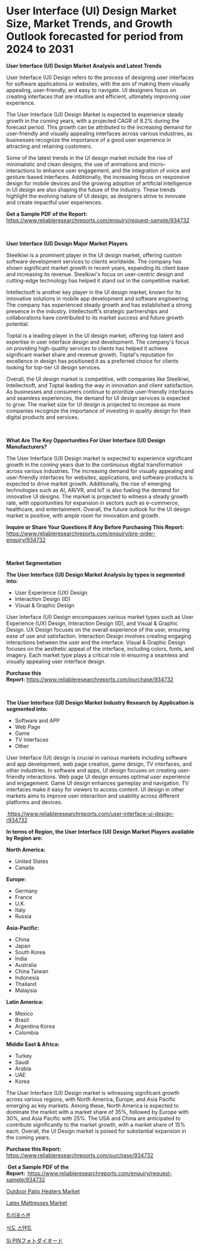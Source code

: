 <p><h1>User Interface (UI) Design Market Size, Market Trends, and Growth Outlook forecasted for period from 2024 to 2031</h1></p><p><strong>User Interface (UI) Design Market Analysis and Latest Trends</strong></p>
<p><p>User Interface (UI) Design refers to the process of designing user interfaces for software applications or websites, with the aim of making them visually appealing, user-friendly, and easy to navigate. UI designers focus on creating interfaces that are intuitive and efficient, ultimately improving user experience.</p><p>The User Interface (UI) Design Market is expected to experience steady growth in the coming years, with a projected CAGR of 8.2% during the forecast period. This growth can be attributed to the increasing demand for user-friendly and visually appealing interfaces across various industries, as businesses recognize the importance of a good user experience in attracting and retaining customers.</p><p>Some of the latest trends in the UI design market include the rise of minimalistic and clean designs, the use of animations and micro-interactions to enhance user engagement, and the integration of voice and gesture-based interfaces. Additionally, the increasing focus on responsive design for mobile devices and the growing adoption of artificial intelligence in UI design are also shaping the future of the industry. These trends highlight the evolving nature of UI design, as designers strive to innovate and create impactful user experiences.</p></p>
<p><strong>Get a Sample PDF of the Report:&nbsp;</strong> <a href="https://www.reliableresearchreports.com/enquiry/request-sample/934732">https://www.reliableresearchreports.com/enquiry/request-sample/934732</a></p>
<p>&nbsp;</p>
<p><strong>User Interface (UI) Design Major Market Players</strong></p>
<p><p>Steelkiwi is a prominent player in the UI design market, offering custom software development services to clients worldwide. The company has shown significant market growth in recent years, expanding its client base and increasing its revenue. Steelkiwi's focus on user-centric design and cutting-edge technology has helped it stand out in the competitive market.</p><p>Intellectsoft is another key player in the UI design market, known for its innovative solutions in mobile app development and software engineering. The company has experienced steady growth and has established a strong presence in the industry. Intellectsoft's strategic partnerships and collaborations have contributed to its market success and future growth potential.</p><p>Toptal is a leading player in the UI design market, offering top talent and expertise in user interface design and development. The company's focus on providing high-quality services to clients has helped it achieve significant market share and revenue growth. Toptal's reputation for excellence in design has positioned it as a preferred choice for clients looking for top-tier UI design services.</p><p>Overall, the UI design market is competitive, with companies like Steelkiwi, Intellectsoft, and Toptal leading the way in innovation and client satisfaction. As businesses and consumers continue to prioritize user-friendly interfaces and seamless experiences, the demand for UI design services is expected to grow. The market size for UI design is projected to increase as more companies recognize the importance of investing in quality design for their digital products and services.</p></p>
<p>&nbsp;</p>
<p><strong>What Are The Key Opportunities For User Interface (UI) Design Manufacturers?</strong></p>
<p><p>The User Interface (UI) Design market is expected to experience significant growth in the coming years due to the continuous digital transformation across various industries. The increasing demand for visually appealing and user-friendly interfaces for websites, applications, and software products is expected to drive market growth. Additionally, the rise of emerging technologies such as AI, AR/VR, and IoT is also fueling the demand for innovative UI designs. The market is projected to witness a steady growth rate, with opportunities for expansion in sectors such as e-commerce, healthcare, and entertainment. Overall, the future outlook for the UI design market is positive, with ample room for innovation and growth.</p></p>
<p><strong>Inquire or Share Your Questions If Any Before Purchasing This Report:</strong> <a href="https://www.reliableresearchreports.com/enquiry/pre-order-enquiry/934732">https://www.reliableresearchreports.com/enquiry/pre-order-enquiry/934732</a></p>
<p>&nbsp;</p>
<p><strong>Market Segmentation</strong></p>
<p><strong>The User Interface (UI) Design Market Analysis by types is segmented into:</strong></p>
<p><ul><li>User Experience (UX) Design</li><li>Interaction Design (ID)</li><li>Visual & Graphic Design</li></ul></p>
<p><p>User Interface (UI) Design encompasses various market types such as User Experience (UX) Design, Interaction Design (ID), and Visual & Graphic Design. UX Design focuses on the overall experience of the user, ensuring ease of use and satisfaction. Interaction Design involves creating engaging interactions between the user and the interface. Visual & Graphic Design focuses on the aesthetic appeal of the interface, including colors, fonts, and imagery. Each market type plays a critical role in ensuring a seamless and visually appealing user interface design.</p></p>
<p><strong>Purchase this Report:&nbsp;</strong><a href="https://www.reliableresearchreports.com/purchase/934732">https://www.reliableresearchreports.com/purchase/934732</a></p>
<p>&nbsp;</p>
<p><strong>The User Interface (UI) Design Market Industry Research by Application is segmented into:</strong></p>
<p><ul><li>Software and APP</li><li>Web Page</li><li>Game</li><li>TV Interfaces</li><li>Other</li></ul></p>
<p><p>User Interface (UI) design is crucial in various markets including software and app development, web page creation, game design, TV interfaces, and other industries. In software and apps, UI design focuses on creating user-friendly interactions. Web page UI design ensures optimal user experience and engagement. Game UI design enhances gameplay and navigation. TV interfaces make it easy for viewers to access content. UI design in other markets aims to improve user interaction and usability across different platforms and devices.</p></p>
<p><a href="https://www.reliableresearchreports.com/user-interface-ui-design-r934732">&nbsp;https://www.reliableresearchreports.com/user-interface-ui-design-r934732</a></p>
<p><strong>In terms of Region, the User Interface (UI) Design Market Players available by Region are:</strong></p>
<p>
    <p> <strong> North America: </strong>
        <ul>
            <li>United States</li>
            <li>Canada</li>
        </ul>
        </p> 
    <p> <strong> Europe: </strong>
        <ul>
            <li>Germany</li>
            <li>France</li>
            <li>U.K.</li>
            <li>Italy</li>
            <li>Russia</li>
        </ul>
        </p> 
    <p> <strong> Asia-Pacific: </strong>
        <ul>
            <li>China</li>
            <li>Japan</li>
            <li>South Korea</li>
            <li>India</li>
            <li>Australia</li>
            <li>China Taiwan</li>
            <li>Indonesia</li>
            <li>Thailand</li>
            <li>Malaysia</li>
        </ul>
        </p> 
    <p> <strong> Latin America: </strong>
        <ul>
            <li>Mexico</li>
            <li>Brazil</li>
            <li>Argentina Korea</li>
            <li>Colombia</li>
        </ul>
        </p> 
    <p> <strong> Middle East & Africa: </strong>
        <ul>
            <li>Turkey</li>
            <li>Saudi</li>
            <li>Arabia</li>
            <li>UAE</li>
            <li>Korea</li>
        </ul>
    </p>
    </p>
<p><p>The User Interface (UI) Design market is witnessing significant growth across various regions, with North America, Europe, and Asia Pacific emerging as key markets. Among these, North America is expected to dominate the market with a market share of 35%, followed by Europe with 30%, and Asia Pacific with 25%. The USA and China are anticipated to contribute significantly to the market growth, with a market share of 15% each. Overall, the UI Design market is poised for substantial expansion in the coming years.</p></p>
<p><strong>Purchase this Report: </strong><a href="https://www.reliableresearchreports.com/purchase/934732">https://www.reliableresearchreports.com/purchase/934732</a></p>
<p>&nbsp;<strong>Get a Sample PDF of the Report:&nbsp;&nbsp;</strong><a href="https://www.reliableresearchreports.com/enquiry/request-sample/934732">https://www.reliableresearchreports.com/enquiry/request-sample/934732</a></p>
<p><strong></strong></p>
<p><p><a href="https://www.linkedin.com/pulse/outdoor-patio-heaters-market-size-evaluating-its-trends-fvbvc">Outdoor Patio Heaters Market</a></p><p><a href="https://issuu.com/reportprime-2/docs/latex-mattresses-market-size-2030.pptx">Latex Mattresses Market</a></p><p><a href="https://github.com/vsckjg50460/Market-Research-Report-List-2/blob/main/271302960221.md">트리포스겐</a></p><p><a href="https://github.com/akzkkws047661437/Market-Research-Report-List-2/blob/main/498207362516.md">식도 스텐트</a></p><p><a href="https://medium.com/@lindrup2/si-pin%E3%83%95%E3%82%A9%E3%83%88%E3%83%80%E3%82%A4%E3%82%AA%E3%83%BC%E3%83%89%E5%B8%82%E5%A0%B4%E5%88%86%E6%9E%90-%E3%81%9D%E3%81%AEcagr-%E5%B8%82%E5%A0%B4%E3%82%BB%E3%82%B0%E3%83%A1%E3%83%B3%E3%83%86%E3%83%BC%E3%82%B7%E3%83%A7%E3%83%B3-%E3%81%8A%E3%82%88%E3%81%B3%E3%82%B0%E3%83%AD%E3%83%BC%E3%83%90%E3%83%AB%E7%94%A3%E6%A5%AD%E6%A6%82%E6%B3%81-7604bced4ede">Si PINフォトダイオード</a></p></p>